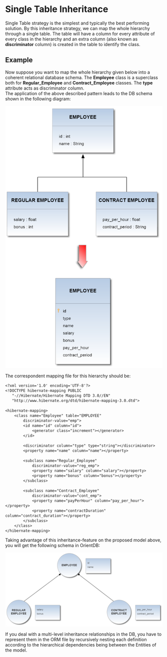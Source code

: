 
# Single Table Inheritance

Single Table strategy is the simplest and typically the best performing solution. By this inheritance strategy, we can map the whole hierarchy through a single table. The table will have a column for every attribute of every class in the hierarchy and an extra column (also known as **discriminator** column) is created in the table to identify the class.    

## Example
     
Now suppose you want to map the whole hierarchy given below into a coherent relational database schema. The **Employee** class is a superclass both for **Regular_Employee** and **Contract_Employee** classes. The **type** attribute acts as discriminator column.  
The application of the above described pattern leads to the DB schema shown in the following diagram:       

![](../images/teleporter-inheritance-single-table.png)       

The correspondent mapping file for this hierarchy should be:
```
<?xml version='1.0' encoding='UTF-8'?>  
<!DOCTYPE hibernate-mapping PUBLIC 
   "-//Hibernate/Hibernate Mapping DTD 3.0//EN"
   "http://www.hibernate.org/dtd/hibernate-mapping-3.0.dtd">

<hibernate-mapping>
	<class name="Employee" table="EMPLOYEE"
		discriminator-value="emp">
		<id name="id" column="id">
			<generator class="increment"></generator>
		</id>

		<discriminator column="type" type="string"></discriminator>
		<property name="name" column="name"></property>

		<subclass name="Regular_Employee"
			discriminator-value="reg_emp">
			<property name="salary" column="salary"></property>
			<property name="bonus" column="bonus"></property>
		</subclass>

		<subclass name="Contract_Employee"
			discriminator-value="cont_emp">
			<property name="payPerHour" column="pay_per_hour"></property>
			<property name="contractDuration" column="contract_duration"></property>
		</subclass>
	</class>
</hibernate-mapping>  
```     

Taking advantage of this inheritance-feature on the proposed model above, you will get the following schema in OrientDB:      

![](../images/teleporter-inheritance-orientdb-schema.png)    

If you deal with a multi-level inheritance relationships in the DB, you have to represent them in the ORM file by recursively nesting each definition according to the hierarchical dependencies being between the Entities of the model.
